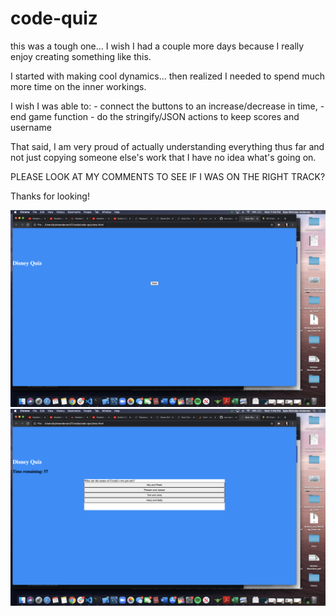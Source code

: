 # code-quiz

this was a tough one... I wish I had a couple more days because I really enjoy creating something like this.   

I started with making cool dynamics... then realized I needed to spend much more time on the inner workings.

I wish I was able to:
    - connect the buttons to an increase/decrease in time, 
    - end game function
    - do the stringify/JSON actions to keep scores and username

That said, I am very proud of actually understanding everything thus far and not just copying someone else's work that I have no idea what's going on.

PLEASE LOOK AT MY COMMENTS TO SEE IF I WAS ON THE RIGHT TRACK?

Thanks for looking!

![screenshot1](screenshot1.png)
![screenshot2](screenshot2.png)
